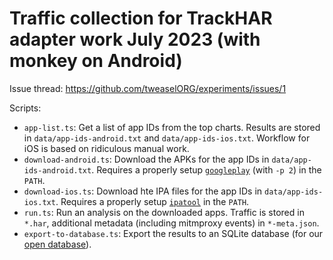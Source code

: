 # Traffic collection for TrackHAR adapter work July 2023 (with monkey on Android)

Issue thread: https://github.com/tweaselORG/experiments/issues/1

Scripts:

* `app-list.ts`: Get a list of app IDs from the top charts. Results are stored in `data/app-ids-android.txt` and `data/app-ids-ios.txt`. Workflow for iOS is based on ridiculous manual work.
* `download-android.ts`: Download the APKs for the app IDs in `data/app-ids-android.txt`. Requires a properly setup [`googleplay`](https://github.com/4cq2/googleplay) (with `-p 2`) in the `PATH`.
* `download-ios.ts`: Download hte IPA files for the app IDs in `data/app-ids-ios.txt`. Requires a properly setup [`ipatool`](https://github.com/majd/ipatool) in the `PATH`.
* `run.ts`: Run an analysis on the downloaded apps. Traffic is stored in `*.har`, additional metadata (including mitmproxy events) in `*-meta.json`.
* `export-to-database.ts`: Export the results to an SQLite database (for our [open database](https://github.com/tweaselORG/meta/issues/33)).
